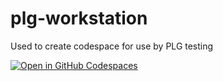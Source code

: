 # plg-workstation
Used to create codespace for use by PLG testing

[![Open in GitHub Codespaces](https://github.com/codespaces/badge.svg)](https://github.com/codespaces/new?hide_repo_select=true&ref=main&repo=811862759)
